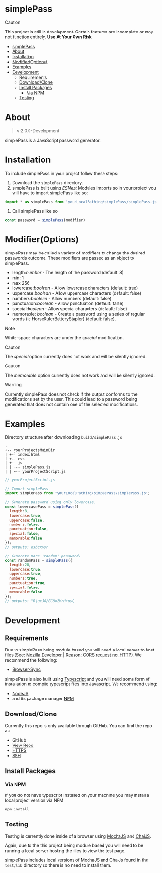 simplePass
=

> [!CAUTION]
> This project is still in development. Certain features are incomplete or may not function entirely. **Use At Your Own Risk**

- [simplePass](#simplepass)
- [About](#about)
- [Installation](#installation)
- [Modifier(Options)](#modifieroptions)
- [Examples](#examples)
- [Development](#development)
  - [Requirements](#requirements)
  - [Download/Clone](#downloadclone)
  - [Install Packages](#install-packages)
    - [Via NPM](#via-npm)
  - [Testing](#testing)

# About

> v:2.0.0-Development

simplePass is a JavaScript password generator.

# Installation

To include simplePass in your project follow these steps:

1. Download the ```simplePass``` directory.
2. simplePass is built using *ESNext* Modules imports so in your project you will have to import simplePass like so:
```javascript
import * as simplePass from 'yourLocalPathing/simplePass/simplePass.js'
```
1. Call simplePass like so 
```javascript
const password = simplePass(modifier)
```

# Modifier(Options)

simplePass may be called a variety of modifiers to change the desired passwords outcome. These modifiers are passed as an object to simplePass.

* length:*number* - The length of the password (default: 8)
* min: 1
* max 256
* lowercase:*boolean* - Allow lowercase characters (default: true)
* uppercase:*boolean* - Allow uppercase characters (default: false)
* numbers:*boolean* - Allow numbers (default: false)
* punctuation:*boolean* - Allow punctuation (default: false)
* special:*boolean* - Allow special characters (default: false)
* memorable: *boolean* - Create a password using a series of regular words (ie HorseRulerBatteryStapler) (default: false).
> [!NOTE]
> White-space characters are under the *special* modification.

> [!CAUTION]
> The *special* option currently does not work and will be silently ignored.

> [!CAUTION]
> The *memorable* option currently does not work and will be silently ignored.

> [!WARNING]
> Currently simplePass does not check if the output conforms to the modifications set by the user. This could lead to a password being generated that does not contain one of the selected modifications.

# Examples

Directory structure after downloading ```build/simplePass.js```

```
.
+-- yourProjectsMainDir
| +-- index.html
| +-- css
| +-- js
| | +-- simplePass.js
| | +-- yourProjectScript.js
```

```javascript
// yourProjectScript.js

// Import simplePass
import simplePass from "yourLocalPathing/simplePass/simplePass.js";

// Generate password using only lowercase.
const lowercasePass = simplePass({
  length:8,
  lowercase:true,
  uppercase:false,
  numbers:false,
  punctuation:false,
  special:false,
  memorable:false
});
// outputs: esbcxvsr

// Generate more 'random' password.
const randomPass = simplePass({
  length:20,
  lowercase:true,
  uppercase:true,
  numbers:true,
  punctuation:true,
  special:false,
  memorable:false
});
// outputs: "R\ucJ4/EG8oZVrH+uyQ

```

# Development

## Requirements

Due to simplePass being module based you will need a local server to host files (See: [Mozilla Developer | Reason: CORS request not HTTP](https://developer.mozilla.org/en-US/docs/Web/HTTP/CORS/Errors/CORSRequestNotHttp)). We recommend the following:
* [Browser-Sync](https://browsersync.io/)

simplePass is also built using [Typescript](https://www.typescriptlang.org/) and you will need some form of installation to compile typescript files into Javascript. We recommend using:
* [NodeJS](https://nodejs.org/en/)
* and its package manager [NPM](https://www.npmjs.com/)

## Download/Clone

Currently this repo is only available through GitHub. You can find the repo at:
* GitHub
* [View Repo](https://github.com/staticBanter/simplePass)
* [HTTPS](https://github.com/staticBanter/simplePass.git)
* [SSH](git@github.com:staticBanter/simplePass.git)

## Install Packages

### Via NPM

If you do not have typescript installed on your machine you may install a local project version via NPM

```javascript
npm install
```
## Testing

Testing is currently done inside of a browser using [MochaJS](https://mochajs.org/#running-mocha-in-the-browser) and [ChaiJS](https://www.chaijs.com/).

Again, due to the this project being module based you will need to be running a local server hosting the files to view the test page.

simplePass includes local versions of MochaJS and ChaiJs found in the ```test/lib``` directory so there is no need to install them.
